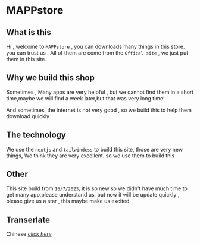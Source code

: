 # MAPPstore

## What is this
Hi , welcome to `MAPPstore` , you can downloads many things in this store.
you can trust us . All of them are come from the `Offical site` , we just put them in this site.

## Why we build this shop
Sometimes , Many apps are very helpful , but we cannot find them in a short time,maybe we will find a week later,but that was very long time!

And sometimes, the internet is not very good , so we build this to help them download quickly

## The technology

We use the `nextjs` and `tailwindcss` to build this site, those are very new things, We think they
are very excellent. so we use them to build this

## Other 
This site build from `16/7/2023`, it is so new so we didn't have much time to get many app,please understand us, but now it will be update quickly , please give us a star , this maybe make us excited

## Transerlate
Chinese:[*click here*](./README.chinese.md)


